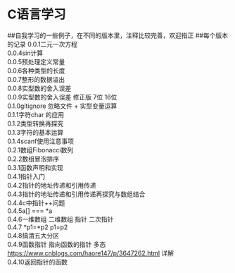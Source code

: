 # C语言学习
##自我学习的一些例子，在不同的版本里，注释比较完善，欢迎指正
##每个版本的记录
0.0.1二元一次方程<br>
0.0.4sin计算<br>
0.0.5预处理定义常量<br>
0.0.6各种类型的长度<br>
0.0.7整形的数据溢出<br>
0.0.8实型数的舍入误差<br>
0.0.9实型数的舍入误差 修正版  7位  16位<br>
0.1.0gitignore 忽略文件  +  实型变量运算<br>
0.1.1字符char 的应用<br>
0.1.2类型转换再探究<br>
0.1.3字符的基本运算<br> 0.1.4scanf使用注意事项<br>
0.2.1数组Fibonacci数列<br>
0.2.2数组冒泡排序<br>
0.3.1函数声明和实现<br>
0.4.1指针入门<br>
0.4.2指针的地址传递和引用传递<br>
0.4.3指针的地址传递和引用传递再探究与数组结合<br>
0.4.4c中指针++问题<br>
0.4.5a[]  === *a<br>
0.4.6一维数组 二维数组 指针 二次指针<br>
0.4.7 *p1=*p2  p1=p2  <br>
0.4.8搞清五大分区<br>
0.4.9函数指针  指向函数的指针  多态 https://www.cnblogs.com/haore147/p/3647262.html 详解<br>
0.4.10返回指针的函数<br>